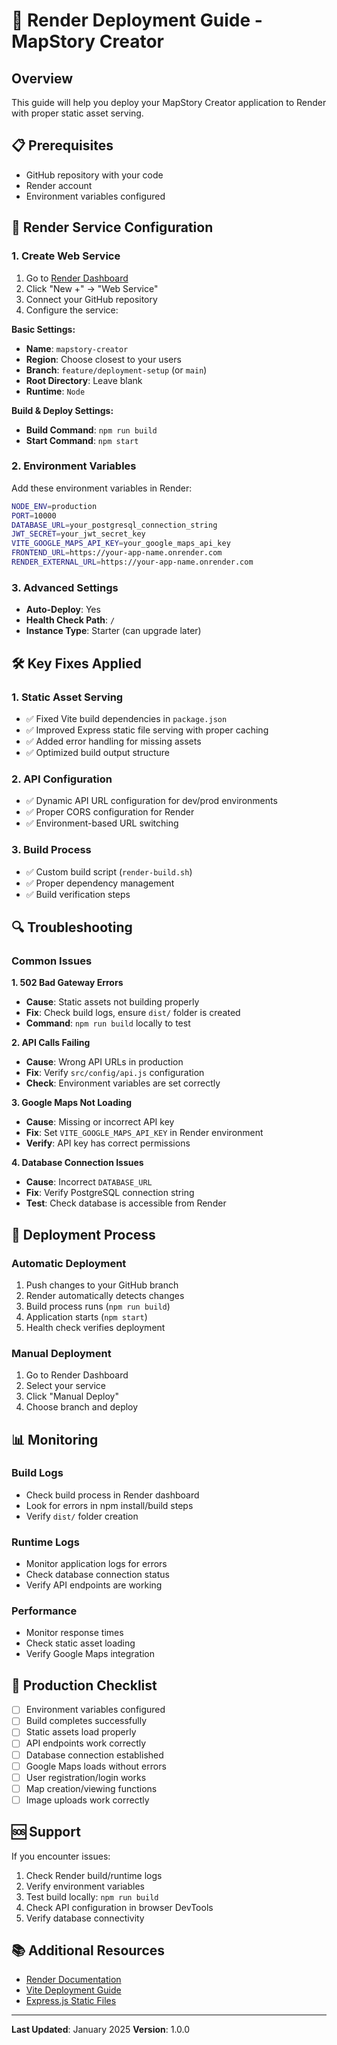 # 🚀 Render Deployment Guide - MapStory Creator

## Overview
This guide will help you deploy your MapStory Creator application to Render with proper static asset serving.

## 📋 Prerequisites
- GitHub repository with your code
- Render account
- Environment variables configured

## 🔧 Render Service Configuration

### 1. Create Web Service
1. Go to [Render Dashboard](https://dashboard.render.com/)
2. Click "New +" → "Web Service"
3. Connect your GitHub repository
4. Configure the service:

**Basic Settings:**
- **Name**: `mapstory-creator`
- **Region**: Choose closest to your users
- **Branch**: `feature/deployment-setup` (or `main`)
- **Root Directory**: Leave blank
- **Runtime**: `Node`

**Build & Deploy Settings:**
- **Build Command**: `npm run build`
- **Start Command**: `npm start`

### 2. Environment Variables
Add these environment variables in Render:

```bash
NODE_ENV=production
PORT=10000
DATABASE_URL=your_postgresql_connection_string
JWT_SECRET=your_jwt_secret_key
VITE_GOOGLE_MAPS_API_KEY=your_google_maps_api_key
FRONTEND_URL=https://your-app-name.onrender.com
RENDER_EXTERNAL_URL=https://your-app-name.onrender.com
```

### 3. Advanced Settings
- **Auto-Deploy**: Yes
- **Health Check Path**: `/`
- **Instance Type**: Starter (can upgrade later)

## 🛠️ Key Fixes Applied

### 1. Static Asset Serving
- ✅ Fixed Vite build dependencies in `package.json`
- ✅ Improved Express static file serving with proper caching
- ✅ Added error handling for missing assets
- ✅ Optimized build output structure

### 2. API Configuration
- ✅ Dynamic API URL configuration for dev/prod environments
- ✅ Proper CORS configuration for Render
- ✅ Environment-based URL switching

### 3. Build Process
- ✅ Custom build script (`render-build.sh`)
- ✅ Proper dependency management
- ✅ Build verification steps

## 🔍 Troubleshooting

### Common Issues

**1. 502 Bad Gateway Errors**
- **Cause**: Static assets not building properly
- **Fix**: Check build logs, ensure `dist/` folder is created
- **Command**: `npm run build` locally to test

**2. API Calls Failing**
- **Cause**: Wrong API URLs in production
- **Fix**: Verify `src/config/api.js` configuration
- **Check**: Environment variables are set correctly

**3. Google Maps Not Loading**
- **Cause**: Missing or incorrect API key
- **Fix**: Set `VITE_GOOGLE_MAPS_API_KEY` in Render environment
- **Verify**: API key has correct permissions

**4. Database Connection Issues**
- **Cause**: Incorrect `DATABASE_URL`
- **Fix**: Verify PostgreSQL connection string
- **Test**: Check database is accessible from Render

## 🔄 Deployment Process

### Automatic Deployment
1. Push changes to your GitHub branch
2. Render automatically detects changes
3. Build process runs (`npm run build`)
4. Application starts (`npm start`)
5. Health check verifies deployment

### Manual Deployment
1. Go to Render Dashboard
2. Select your service
3. Click "Manual Deploy"
4. Choose branch and deploy

## 📊 Monitoring

### Build Logs
- Check build process in Render dashboard
- Look for errors in npm install/build steps
- Verify `dist/` folder creation

### Runtime Logs
- Monitor application logs for errors
- Check database connection status
- Verify API endpoints are working

### Performance
- Monitor response times
- Check static asset loading
- Verify Google Maps integration

## 🎯 Production Checklist

- [ ] Environment variables configured
- [ ] Build completes successfully
- [ ] Static assets load properly
- [ ] API endpoints work correctly
- [ ] Database connection established
- [ ] Google Maps loads without errors
- [ ] User registration/login works
- [ ] Map creation/viewing functions
- [ ] Image uploads work correctly

## 🆘 Support

If you encounter issues:
1. Check Render build/runtime logs
2. Verify environment variables
3. Test build locally: `npm run build`
4. Check API configuration in browser DevTools
5. Verify database connectivity

## 📚 Additional Resources

- [Render Documentation](https://render.com/docs)
- [Vite Deployment Guide](https://vitejs.dev/guide/build.html)
- [Express.js Static Files](https://expressjs.com/en/starter/static-files.html)

---

**Last Updated**: January 2025
**Version**: 1.0.0 